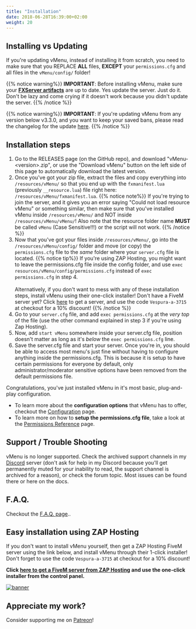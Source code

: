 ```yaml
---
title: "Installation"
date: 2018-06-28T16:39:00+02:00
weight: 20
---
```


## Installing vs Updating

If you're updating vMenu, instead of installing it from scratch, you need to make sure that you REPLACE **ALL** files, **EXCEPT** your `permissions.cfg` and all files in the `vMenu/config/` folder!

{{% notice warning%}}
**IMPORTANT**: Before installing vMenu, make sure your **[FXServer artifacts](https://runtime.fivem.net/artifacts/fivem/)** are up to date. Yes update the server. Just do it. Don't be lazy and come crying if it doesn't work because you didn't update the server.
{{% /notice %}}

{{% notice warning%}}
**IMPORTANT**: If you're updating vMenu from any version below v3.3.0, and you want to keep your saved bans, please read the changelog for the update [here](https://github.com/TomGrobbe/vMenu/releases/tag/v3.3.0-pre).
{{% /notice %}}

## Installation steps
1. Go to the RELEASES page (on the GitHub repo), and download "vMenu-\<version\>.zip", or use the "Download vMenu" button on the left side of this page to automatically download the latest version.
2. Once you've got your zip file, extract the files and copy everything into `/resources/vMenu/` so that you end up with the `fxmanifest.lua` (previously `__resource.lua`) file right here: `/resources/vMenu/fxmanifest.lua`.
{{% notice note%}}
If you're trying to join the server, and it gives you an error saying "Could not load resource vMenu" or something similar, then make sure that you've installed vMenu inside `/resources/vMenu/` and NOT inside `/resources/vMenu/vMenu/`! Also note that the resource folder name **MUST** be called `vMenu` (Case Sensitive!!!) or the script will not work.
{{% /notice %}}
3. Now that you've got your files inside `/resources/vMenu/`, go into the `/resources/vMenu/config/` folder and move (or copy) the `permissions.cfg` file to the _same_ folder where your `server.cfg` file is located.
{{% notice tip%}}
If you're using ZAP Hosting, you might want to leave the permissions.cfg file inside the config folder, and use `exec resources/vMenu/config/permissions.cfg` instead of `exec permissions.cfg` in step 4.
<br><br>Alternatively, if you don't want to mess with any of these installation steps, install vMenu using their one-click installer! Don't have a FiveM server yet? Click [here](https://zap-hosting.com/vespura2) to get a server, and use the code `Vespura-a-3715` at checkout for a 10% discount!
{{% /notice %}}
4. Go to your `server.cfg` file, and add `exec permissions.cfg` at the _very top_ of the file (use the other command explained in step 3 if you're using Zap Hosting).
5. Now, add `start vMenu` somewhere inside your server.cfg file, position doesn't matter as long as it's _below_ the `exec permissions.cfg` line.
6. Save the server.cfg file and start your server. Once you're in, you should be able to access most menu's just fine without having to configure anything inside the permissions.cfg. This is because it is setup to have certain permissions for everyone by default, only administrator/moderator sensitive options have been removed from the default permissions file.

Congratulations, you've just installed vMenu in it's most basic, plug-and-play configuration.


* To learn more about the **configuration options** that vMenu has to offer, checkout the [Configuration](/vmenu/configuration/) page.
* To learn more on how to **setup the permissions.cfg file**, take a look at the [Permissions Reference](/vmenu/permissions-ref/) page.


## Support / Trouble Shooting
vMenu is no longer supported. Check the archived support channels in my [Discord](https://vespura.com/discord) server (don't ask for help in my Discord because you'll get permanently muted for your inability to read, the support channel is archived for a reason), or check the forum topic. Most issues can be found there or here on the docs.


## F.A.Q.
Checkout the [F.A.Q. page](/vmenu/faq/)..


## Easy installation using ZAP Hosting
If you don't want to install vMenu yourself, then get a ZAP Hosting FiveM server using the link below, and install vMenu through their 1-click installer! Don't forget to use the code `Vespura-a-3715` at checkout for a 10% discount!

**Click [here to get a FiveM server from ZAP Hosting](https://zap-hosting.com/vespura2) and use the one-click installer from the control panel.**

[![banner](https://zap-cdn.com/interface/_images/banner/gameserver/fivem-affiliate-banner-1006x180.png)](https://zap-hosting.com/vespura2)

## Appreciate my work?
Consider supporting me on [<i class='fab fa-patreon'></i> Patreon](https://www.patreon.com/vespura)!
